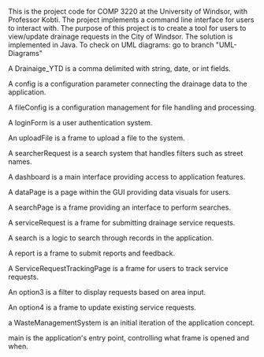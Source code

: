 This is the project code for COMP 3220 at the University of Windsor, with Professor Kobti.
The project implements a command line interface for users to interact with.
The purpose of this project is to create a tool for users to view/update drainage requests in
the City of Windsor.
The solution is implemented in Java.
To check on UML diagrams: go to branch "UML-Diagrams"

A Drainaige_YTD is a comma delimited with string, date, or int fields.

A config is a configuration parameter connecting the drainage data to the application.

A fileConfig is a configuration management for file handling and processing.

A loginForm is a user authentication system.

An uploadFile is a frame to upload a file to the system.

A searcherRequest is a search system that handles filters such as street names.

A dashboard is a main interface providing access to application features.

A dataPage is a page within the GUI providing data visuals for users.

A searchPage is a frame providing an interface to perform searches.

A serviceRequest is a frame for submitting drainage service requests.

A search is a logic to search through records in the application.

A report is a frame to submit reports and feedback.

A ServiceRequestTrackingPage is a frame for users to track service requests.

An option3 is a filter to display requests based on area input.

An option4 is a frame to update existing service requests.

a WasteManagementSystem is an initial iteration of the application concept.

main is the application's entry point, controlling what frame is opened and when.
